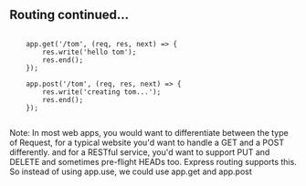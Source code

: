 ## Routing continued...

<pre><code>
    app.get('/tom', (req, res, next) => {
    	res.write('hello tom');
		res.end();
    });

    app.post('/tom', (req, res, next) => {
    	res.write('creating tom...');
		res.end();
    });

</code></pre>

Note:
In most web apps, you would want to differentiate between the type of Request, for a typical website you'd want to handle a GET and a POST differently. and for a RESTful service, you'd want to support PUT and DELETE and sometimes pre-flight HEADs too. Express routing supports this.
So instead of using app.use, we could use app.get and app.post